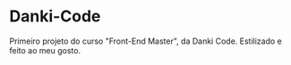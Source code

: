 # Danki-Code
Primeiro projeto do curso "Front-End Master", da Danki Code. Estilizado e feito ao meu gosto.
